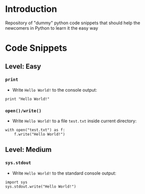 # Introduction

Repository of "dummy" python code snippets that should help the newcomers in Python to learn it the easy way


# Code Snippets
## Level: Easy
### `print`

* Write `Hello World!` to the console output:

```
print "Hello World!"
```

### `open()/write()`

* Write `Hello World!` to a file `test.txt` inside current directory:

```
with open("test.txt") as f:
    f.write("Hello World!")
```

## Level: Medium

### `sys.stdout`

* Write `Hello World!` to the standard console output:

```
import sys
sys.stdout.write("Hello World!")
```
